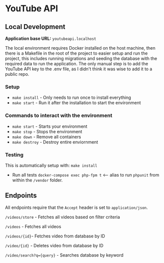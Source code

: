 # YouTube API

## Local Development

**Application base URL:** `youtubeapi.localhost`

The local environment requires Docker installed on the host machine, then there is a Makefile in the root of the project to easier setup and run the project, this includes running migrations and seeding the database with the required data to run the application.  The only manual step is to add the YouTube API key to the .env file, as I didn't think it was wise to add it to a public repo.

### Setup

* `make install` - Only needs to run once to install everything
* `make start` - Run it after the installation to start the environment  

### Commands to interact with the environment

* `make start` - Starts your environment
* `make stop` - Stops the environment
* `make down` - Remove all containers
* `make destroy` - Destroy entire enviornment

### Testing

This is automatically setup with: `make install`

* Run all tests `docker-compose exec php-fpm t` <-- alias to run `phpunit` from within the `/vendor` folder.

## Endpoints

All endpoints require that the `Accept` header is set to `application/json`.

`/videos/store` - Fetches all videos based on filter criteria

`/videos` - Fetches all videos

`/videos/{id}`- Fetches video from database by ID

`/video/{id}` - Deletes video from database by ID

`/video/search?q={query}` - Searches database by keyword